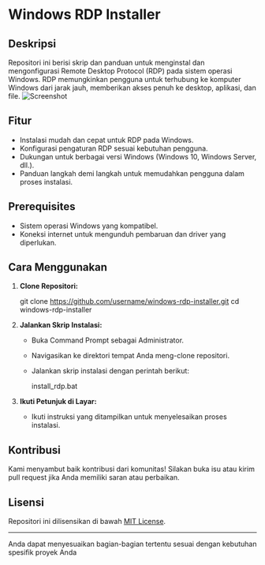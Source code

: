 # Windows RDP Installer

## Deskripsi
Repositori ini berisi skrip dan panduan untuk menginstal dan mengonfigurasi Remote Desktop Protocol (RDP) pada sistem operasi Windows. RDP memungkinkan pengguna untuk terhubung ke komputer Windows dari jarak jauh, memberikan akses penuh ke desktop, aplikasi, dan file.
![Screenshot](https://www.bleepstatic.com/content/hl-images/2024/05/14/Windows-Server.jpg)

## Fitur
- Instalasi mudah dan cepat untuk RDP pada Windows.
- Konfigurasi pengaturan RDP sesuai kebutuhan pengguna.
- Dukungan untuk berbagai versi Windows (Windows 10, Windows Server, dll.).
- Panduan langkah demi langkah untuk memudahkan pengguna dalam proses instalasi.

## Prerequisites
- Sistem operasi Windows yang kompatibel.
- Koneksi internet untuk mengunduh pembaruan dan driver yang diperlukan.

## Cara Menggunakan
1. **Clone Repositori:**
   
   git clone https://github.com/username/windows-rdp-installer.git
   cd windows-rdp-installer
   

2. **Jalankan Skrip Instalasi:**
   - Buka Command Prompt sebagai Administrator.
   - Navigasikan ke direktori tempat Anda meng-clone repositori.
   - Jalankan skrip instalasi dengan perintah berikut:
     
     install_rdp.bat
     

3. **Ikuti Petunjuk di Layar:**
   - Ikuti instruksi yang ditampilkan untuk menyelesaikan proses instalasi.

## Kontribusi
Kami menyambut baik kontribusi dari komunitas! Silakan buka isu atau kirim pull request jika Anda memiliki saran atau perbaikan.

## Lisensi
Repositori ini dilisensikan di bawah [MIT License](LICENSE).

---

Anda dapat menyesuaikan bagian-bagian tertentu sesuai dengan kebutuhan spesifik proyek Anda
